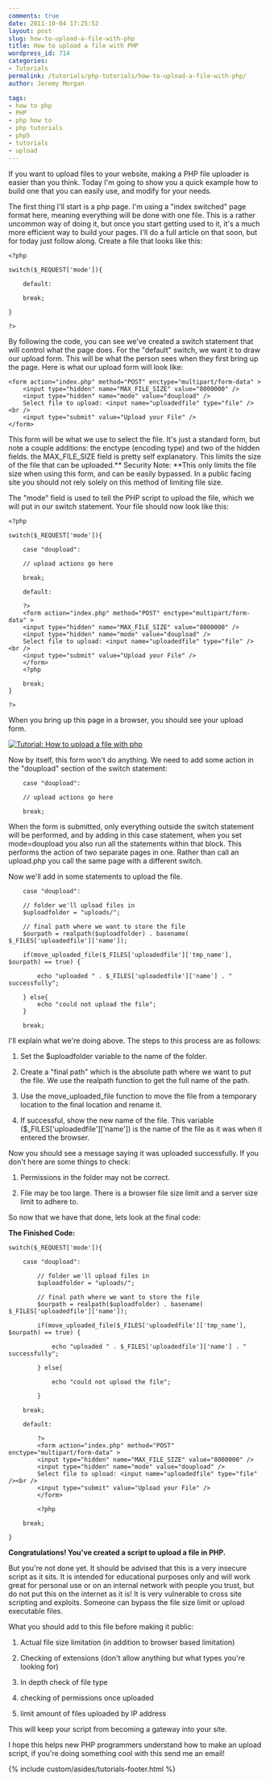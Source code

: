 ```yaml
---
comments: true
date: 2011-10-04 17:25:52
layout: post
slug: how-to-upload-a-file-with-php
title: How to upload a file with PHP
wordpress_id: 714
categories:
- Tutorials
permalink: /tutorials/php-tutorials/how-to-upload-a-file-with-php/
author: Jeremy Morgan

tags:
- how to php
- PHP
- php how to
- php tutorials
- php5
- tutorials
- upload
---
```


If you want to upload files to your website, making a PHP file uploader is easier than you think. Today I'm going to show you a quick example how to build one that you can easily use, and modify for your needs.



The first thing I'll start is a php page. I'm using a "index switched" page format here, meaning everything will be done with one file. This is a rather uncommon way of doing it, but once you start getting used to it, it's a much more efficient way to build your pages. I'll do a full article on that soon, but for today just follow along. Create a file that looks like this:



    
    <?php
    
    switch($_REQUEST['mode']){
    
    	default:
    
    	break;
    
    }
    
    ?>


By following the code, you can see we've created a switch statement that will control what the page does. For the "default" switch, we want it to draw our upload form. This will be what the person sees when they first bring up the page. Here is what our upload form will look like:

    
    <form action="index.php" method="POST" enctype="multipart/form-data" >
        <input type="hidden" name="MAX_FILE_SIZE" value="8000000" />
        <input type="hidden" name="mode" value="doupload" />
        Select file to upload: <input name="uploadedfile" type="file" /><br />
        <input type="submit" value="Upload your File" />
    </form>


This form will be what we use to select the file. It's just a standard form, but note a couple additions: the enctype (encoding type) and two of the hidden fields. the MAX_FILE_SIZE field is pretty self explanatory. This limits the size of the file that can be uploaded.** Security Note: **This only limits the file size when using this form, and can be easily bypassed. In a public facing site you should not rely solely on this method of limiting file size.

The "mode" field is used to tell the PHP script to upload the file, which we will put in our switch statement. Your file should now look like this:

    
    <?php
    
    switch($_REQUEST['mode']){
    
    	case "doupload":
    
    	// upload actions go here
    
    	break;
    
    	default:
    
    	?>
    	<form action="index.php" method="POST" enctype="multipart/form-data" >
    	<input type="hidden" name="MAX_FILE_SIZE" value="8000000" />
    	<input type="hidden" name="mode" value="doupload" />
    	Select file to upload: <input name="uploadedfile" type="file" /><br />
    	<input type="submit" value="Upload your File" />
    	</form>
    	<?php
    
    	break;
    }
    
    ?>


When you bring up this page in a browser, you should see your upload form.

[![Tutorial: How to upload a file with php](http://jeremymorgan.s3.amazonaws.com/wp-content/uploads/2011/10/upload-form-php-1.jpg)](http://jeremymorgan.s3.amazonaws.com/wp-content/uploads/2011/10/upload-form-php-1.jpg)

Now by itself, this form won't do anything. We need to add some action in the "doupload" section of the switch statement:

    
    	case "doupload":
    
    	// upload actions go here
    
    	break;


When the form is submitted, only everything outside the switch statement will be performed, and by adding in this case statement, when you set mode=doupload you also run all the statements within that block. This performs the action of two separate pages in one. Rather than call an upload.php you call the same page with a different switch.

Now we'll add in some statements to upload the file.

    
    	case "doupload":
    
    	// folder we'll upload files in
    	$uploadfolder = "uploads/";
    
    	// final path where we want to store the file
    	$ourpath = realpath($uploadfolder) . basename( $_FILES['uploadedfile']['name']); 
    
    	if(move_uploaded_file($_FILES['uploadedfile']['tmp_name'], $ourpath) == true) {
    
    		echo "uploaded " . $_FILES['uploadedfile']['name'] . " successfully";
    
    	} else{
    		echo "could not upload the file";
    	}
    
    	break;


I'll explain what we're doing above. The steps to this process are as follows:



	
  1. Set the $uploadfolder variable to the name of the folder.

	
  2. Create a "final path" which is the absolute path where we want to put the file. We use the realpath function to get the full name of the path.

	
  3. Use the move_uploaded_file function to move the file from a temporary location to the final location and rename it.

	
  4. If successful, show the new name of the file. This variable ($_FILES['uploadedfile']['name']) is the name of the file as it was when it entered the browser.


Now you should see a message saying it was uploaded successfully. If you don't here are some things to check:

	
  1. Permissions in the folder may not be correct.

	
  2. File may be too large. There is a browser file size limit and a server size limit to adhere to.


So now that we have that done, lets look at the final code:

**The Finished Code:**



    
    switch($_REQUEST['mode']){
    
        case "doupload":
    
            // folder we'll upload files in
            $uploadfolder = "uploads/";
    
            // final path where we want to store the file
            $ourpath = realpath($uploadfolder) . basename( $_FILES['uploadedfile']['name']); 
    
            if(move_uploaded_file($_FILES['uploadedfile']['tmp_name'], $ourpath) == true) {
    
                echo "uploaded " . $_FILES['uploadedfile']['name'] . " successfully";
    
            } else{
    
                echo "could not upload the file";
    
            }
    
        break;
    
        default:
    
            ?>
            <form action="index.php" method="POST" enctype="multipart/form-data" >
            <input type="hidden" name="MAX_FILE_SIZE" value="8000000" />
            <input type="hidden" name="mode" value="doupload" />
            Select file to upload: <input name="uploadedfile" type="file" /><br />
            <input type="submit" value="Upload your File" />
            </form>
    
            <?php
    
        break;
    
    }


**Congratulations! You've created a script to upload a file in PHP.**

But you're not done yet. It should be advised that this is a very insecure script as it sits. It is intended for educational purposes only and will work great for personal use or on an internal network with people you trust, but do not put this on the internet as it is! It is very vulnerable to cross site scripting and exploits. Someone can bypass the file size limit or upload executable files.

What you should add to this file before making it public:



	
  1. Actual file size limitation (in addition to browser based limitation)

	
  2. Checking of extensions (don't allow anything but what types you're looking for)

	
  3. In depth check of file type

	
  4. checking of permissions once uploaded

	
  5. limit amount of files uploaded by IP address


This will keep your script from becoming a gateway into your site.

I hope this helps new PHP programmers understand how to make an upload script, if you're doing something cool with this send me an email!

{% include custom/asides/tutorials-footer.html %}
